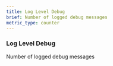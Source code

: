 ```yaml
---
title: Log Level Debug
brief: Number of logged debug messages
metric_type: counter
---
```

### Log Level Debug

Number of logged debug messages